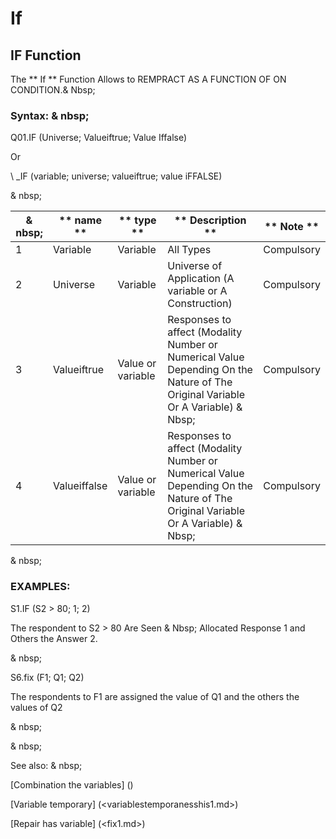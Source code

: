 # If

## IF Function

The ** If ** Function Allows to REMPRACT AS A FUNCTION OF ON CONDITION.& Nbsp;

### Syntax: & nbsp;

Q01.IF (Universe; Valueiftrue; Value Iffalse)

Or

\ _IF (variable; universe; valueiftrue; value iFFALSE)

& nbsp;

| & nbsp; | ** name ** | ** type ** | ** Description ** | ** Note ** |
| --- | --- | --- | --- | --- |
| &#49; | Variable | Variable | All Types | Compulsory |
| &#50; | Universe | Variable | Universe of Application (A variable or A Construction) | Compulsory |
| &#51; | Valueiftrue | Value or variable | Responses to affect (Modality Number or Numerical Value Depending On the Nature of The Original Variable Or A Variable) & Nbsp; | Compulsory |
| &#52; | Valueiffalse | Value or variable | Responses to affect (Modality Number or Numerical Value Depending On the Nature of The Original Variable Or A Variable) & Nbsp; | Compulsory |

& nbsp;

### EXAMPLES:

S1.IF (S2 \> 80; 1; 2)

The respondent to S2 \> 80 Are Seen & Nbsp; Allocated Response 1 and Others the Answer 2.

& nbsp;

S6.fix (F1; Q1; Q2)

The respondents to F1 are assigned the value of Q1 and the others the values ​​of Q2

& nbsp;

& nbsp;

See also: & nbsp;

[Combination the variables] (<combination thevariables1.md>)

[Variable temporary] (<variablestemporanesshis1.md>)

[Repair has variable] (<fix1.md>)